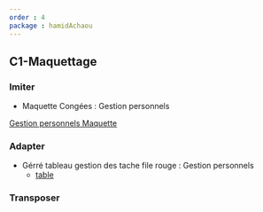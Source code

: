 ```yaml
---
order : 4
package : hamidAchaou
---
```


## C1-Maquettage

### Imiter

- Maquette Congées : Gestion personnels

[Gestion personnels Maquette](https://github.com/solicoders/gestion-personnels/issues/10)

### Adapter

- Gérré tableau gestion des tache file rouge : Gestion personnels
    - [table](https://github.com/orgs/solicoders/projects/22/views/1)
  
### Transposer

